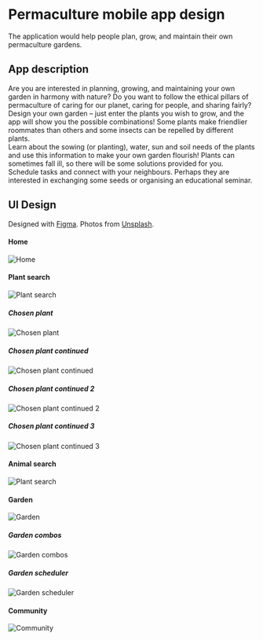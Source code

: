 # Permaculture mobile app design

The application would help people plan, grow, and maintain their own permaculture gardens.

## App description
Are you are interested in planning, growing, and maintaining your own garden in harmony with nature? Do you want to follow the ethical pillars of permaculture of caring for our planet, caring for people, and sharing fairly? \
Design your own garden – just enter the plants you wish to grow, and the app will show you the possible combinations! Some plants make friendlier roommates than others and some insects can be repelled by different plants. \
Learn about the sowing (or planting), water, sun and soil needs of the plants and use this information to make your own garden flourish! Plants can sometimes fall ill, so there will be some solutions provided for you. \
Schedule tasks and connect with your neighbours. Perhaps they are interested in exchanging some seeds or organising an educational seminar. 

## UI Design
Designed with [Figma](https://www.figma.com/).
Photos from [Unsplash](https://unsplash.com/).
#### Home 
![Home](ui_design/home.PNG "Home") 
#### Plant search 
![Plant search](ui_design/plant_search.PNG "Plant search") 
##### Chosen plant
![Chosen plant](ui_design/chosen_plant.PNG "Chosen plant") 
##### Chosen plant continued
![Chosen plant continued](ui_design/chosen_plant_continued.PNG "Chosen plant continued") 
##### Chosen plant continued 2
![Chosen plant continued 2](ui_design/chosen_plant_continued2.PNG "Chosen plant continued 2") 
##### Chosen plant continued 3
![Chosen plant continued 3](ui_design/chosen_plant_continued3.PNG "Chosen plant continued 3") 
#### Animal search 
![Plant search](ui_design/animal_search.PNG "Animal search") 
#### Garden 
![Garden](ui_design/garden.PNG "Garden") 
##### Garden combos
![Garden combos](ui_design/garden_combos.PNG "Garden combos") 
##### Garden scheduler
![Garden scheduler](ui_design/garden_scheduler.PNG "Garden scheduler") 
#### Community 
![Community](ui_design/community.PNG "Community") 

